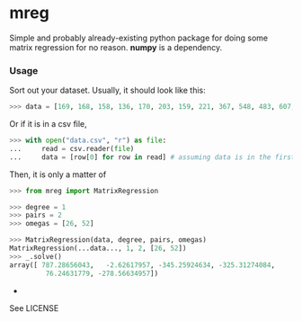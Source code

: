 # mreg

Simple and probably already-existing python package for doing some matrix regression for no reason. **numpy** is a dependency.

### Usage

Sort out your dataset. Usually, it should look like this:

```py
>>> data = [169, 168, 158, 136, 170, 203, 159, 221, 367, 548, 483, 607, 679, 997, 1122, 1187, 1136, 926, 941, 853, 751, 670, 549, 378, 250, 219, 231, 192, 207, 276, 352, 491, 763, 822, 1215, 1533, 1884, 1897, 1553, 1950, 1458, 1176, 812, 627, 470, 321, 345, 371, 358, 271, 185, 181, 153, 134, 165, 171, 181, 171, 248, 277, 466, 653, 888, 930, 1196, 1185, 1117, 1289, 1331, 1112, 946, 796, 738, 506, 433, 279, 186, 130, 162, 142, 159, 96, 86, 99, 146, 154, 86, 360, 521, 710, 829, 2148, 1536, 1706, 1580, 1229, 1269, 1454, 1444, 1220, 1097, 1114, 1022, 734, 493, 464, 300, 243, 163, 91, 77, 53, 57, 44, 22, 28, 22, 13, 31, 29, 32, 45]
```

Or if it is in a csv file,

```py
>>> with open("data.csv", "r") as file:
...     read = csv.reader(file)
...     data = [row[0] for row in read] # assuming data is in the first col
```

Then, it is only a matter of

```py
>>> from mreg import MatrixRegression

>>> degree = 1
>>> pairs = 2
>>> omegas = [26, 52]

>>> MatrixRegression(data, degree, pairs, omegas)
MatrixRegression(...data..., 1, 2, [26, 52])
>>> _.solve()
array([ 787.28656043,   -2.62617957, -345.25924634, -325.31274084,
         76.24631779, -278.56634957])
```

-

See LICENSE